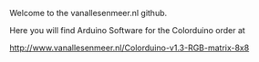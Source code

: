 Welcome to the vanallesenmeer.nl github.

Here you will find Arduino Software for the Colorduino order at 

http://www.vanallesenmeer.nl/Colorduino-v1.3-RGB-matrix-8x8
